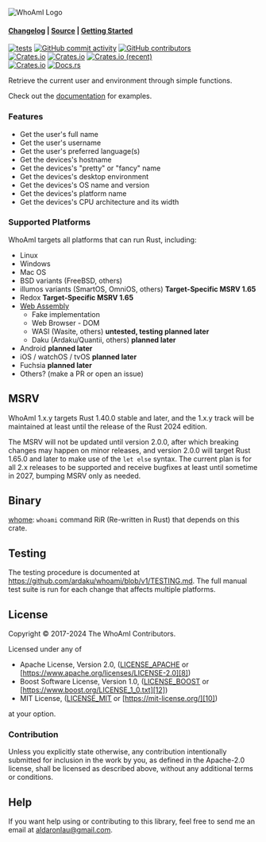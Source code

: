 ![WhoAmI Logo](https://raw.githubusercontent.com/ardaku/whoami/v1/res/icon.svg)

#### [Changelog][3] | [Source][4] | [Getting Started][5]

[![tests](https://github.com/ardaku/whoami/actions/workflows/ci.yml/badge.svg)](https://github.com/ardaku/whoami/actions/workflows/ci.yml)
[![GitHub commit activity](https://img.shields.io/github/commit-activity/y/ardaku/whoami)](https://github.com/ardaku/whoami/)
[![GitHub contributors](https://img.shields.io/github/contributors/ardaku/whoami)](https://github.com/ardaku/whoami/graphs/contributors)  
[![Crates.io](https://img.shields.io/crates/v/whoami)](https://crates.io/crates/whoami)
[![Crates.io](https://img.shields.io/crates/d/whoami)](https://crates.io/crates/whoami)
[![Crates.io (recent)](https://img.shields.io/crates/dr/whoami)](https://crates.io/crates/whoami)  
[![Crates.io](https://img.shields.io/crates/l/whoami)](https://github.com/ardaku/whoami/search?l=Text&q=license)
[![Docs.rs](https://docs.rs/whoami/badge.svg)](https://docs.rs/whoami/)

Retrieve the current user and environment through simple functions.

Check out the [documentation][0] for examples.

### Features
 - Get the user's full name
 - Get the user's username
 - Get the user's preferred language(s)
 - Get the devices's hostname
 - Get the devices's "pretty" or "fancy" name
 - Get the devices's desktop environment
 - Get the devices's OS name and version
 - Get the devices's platform name
 - Get the devices's CPU architecture and its width

### Supported Platforms
WhoAmI targets all platforms that can run Rust, including:
 - Linux
 - Windows
 - Mac OS
 - BSD variants (FreeBSD, others)
 - illumos variants (SmartOS, OmniOS, others) **Target-Specific MSRV 1.65**
 - Redox **Target-Specific MSRV 1.65**
 - [Web Assembly](https://github.com/ardaku/whoami/blob/v1/WASM.md)
   - Fake implementation
   - Web Browser - DOM
   - WASI (Wasite, others) **untested, testing planned later**
   - Daku (Ardaku/Quantii, others) **planned later**
 - Android **planned later**
 - iOS / watchOS / tvOS **planned later**
 - Fuchsia **planned later**
 - Others? (make a PR or open an issue)

## MSRV
WhoAmI 1.x.y targets Rust 1.40.0 stable and later, and the 1.x.y track will
be maintained at least until the release of the Rust 2024 edition.

The MSRV will not be updated until version 2.0.0, after which breaking changes
may happen on minor releases, and version 2.0.0 will target Rust 1.65.0 and
later to make use of the `let else` syntax.  The current plan is for all 2.x
releases to be supported and receive bugfixes at least until sometime in 2027,
bumping MSRV only as needed.

## Binary
[whome](https://crates.io/crates/whome): `whoami` command RiR (Re-written in
Rust) that depends on this crate.

## Testing
The testing procedure is documented at
<https://github.com/ardaku/whoami/blob/v1/TESTING.md>.  The full manual test
suite is run for each change that affects multiple platforms.

## License
Copyright © 2017-2024 The WhoAmI Contributors.

Licensed under any of
 - Apache License, Version 2.0, ([LICENSE_APACHE][7]
   or [https://www.apache.org/licenses/LICENSE-2.0][8])
 - Boost Software License, Version 1.0, ([LICENSE_BOOST][11]
   or [https://www.boost.org/LICENSE_1_0.txt][12])
 - MIT License, ([LICENSE_MIT][9] or [https://mit-license.org/][10])

at your option.

### Contribution
Unless you explicitly state otherwise, any contribution intentionally submitted
for inclusion in the work by you, as defined in the Apache-2.0 license, shall be
licensed as described above, without any additional terms or conditions.

## Help
If you want help using or contributing to this library, feel free to send me an
email at [aldaronlau@gmail.com][13].

[0]: https://docs.rs/whoami
[1]: https://crates.io/crates/whoami
[2]: https://github.com/ardaku/whoami/actions?query=workflow%3Atests
[3]: https://github.com/ardaku/whoami/blob/v1/CHANGELOG.md
[4]: https://github.com/ardaku/whoami/
[5]: https://docs.rs/whoami#getting-started
[6]: https://aldaronlau.com/
[7]: https://github.com/ardaku/whoami/blob/v1/LICENSE_APACHE
[8]: https://www.apache.org/licenses/LICENSE-2.0
[9]: https://github.com/ardaku/whoami/blob/v1/LICENSE_MIT
[10]: https://mit-license.org/
[11]: https://github.com/ardaku/whoami/blob/v1/LICENSE_BOOST
[12]: https://www.boost.org/LICENSE_1_0.txt
[13]: mailto:aldaronlau@gmail.com
